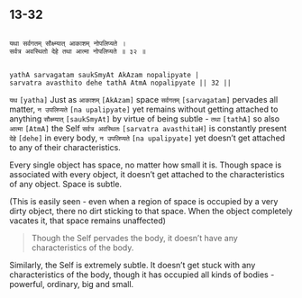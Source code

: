 ## 13-32


```shloka-sa

यथा सर्वगतम् सौक्ष्म्यात् आकाशम् नोपलिप्यते ।
सर्वत्र अवस्थितो देहे तथा आत्मा नोपलिप्यते ॥ ३२ ॥

```
```shloka-sa-hk

yathA sarvagatam saukSmyAt AkAzam nopalipyate |
sarvatra avasthito dehe tathA AtmA nopalipyate || 32 ||

```
`यथ` `[yatha]` Just as `आकाशम्` `[AkAzam]` space `सर्वगतम्` `[sarvagatam]` pervades all matter, `न उपलिप्यते` `[na upalipyate]` yet remains without getting attached to anything `सौक्ष्म्यात्` `[saukSmyAt]` by virtue of being subtle - `तथा` `[tathA]` so also `आत्मा` `[AtmA]` the Self `सर्वत्र अवस्थितः` `[sarvatra avasthitaH]` is constantly present `देहे` `[dehe]` in every body, `न उपलिप्यते` `[na upalipyate]` yet doesn’t get attached to any of their characteristics.

Every single object has space, no matter how small it is. Though space is associated with every object, it doesn’t get attached to the characteristics of any object. Space is subtle.

(This is easily seen - even when a region of space is occupied by a very dirty object, there no dirt sticking to that space. When the object completely vacates it, that space remains unaffected)



<a name='applnote_188'></a>
> Though the Self pervades the body, it doesn’t have any characteristics of the body.



Similarly, the Self is extremely subtle. It doesn’t get stuck with any characteristics of the body, though it has occupied all kinds of bodies - powerful, ordinary, big and small.


